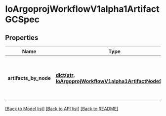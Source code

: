 # IoArgoprojWorkflowV1alpha1ArtifactGCSpec

## Properties
Name | Type | Description | Notes
------------ | ------------- | ------------- | -------------
**artifacts_by_node** | [**dict(str, IoArgoprojWorkflowV1alpha1ArtifactNodeSpec)**](IoArgoprojWorkflowV1alpha1ArtifactNodeSpec.md) | ArtifactsByNode maps Node name to information pertaining to Artifacts on that Node | [optional] 

[[Back to Model list]](../README.md#documentation-for-models) [[Back to API list]](../README.md#documentation-for-api-endpoints) [[Back to README]](../README.md)


